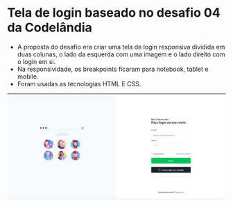 # Tela de login baseado no desafio 04 da Codelândia

 - A proposta do desafio era criar uma tela de login responsiva dividida em duas colunas, o lado da esquerda com uma imagem e o lado direito com o login em si.
 -  Na responsividade, os breakpoints ficaram para notebook, tablet e mobile.
 - Foram usadas as tecnologias HTML E CSS.

 <img src="./img/print-screen.png" alt="Print do projeto"/>